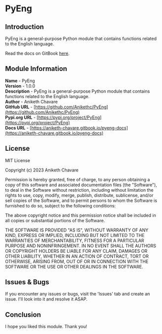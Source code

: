 # PyEng

## Introduction

PyEng is a general-purpose Python module that contains functions related to the English language.

Read the docs on GitBook [here](https://aniketh-chavare.gitbook.io/pyeng-docs).

## Module Information

**Name** - PyEng</br>
**Version** - 1.0.0</br>
**Description** - PyEng is a general-purpose Python module that contains functions related to the English language.</br>
**Author** - Aniketh Chavare</br>
**GitHub URL** - [https://github.com/Anikethc/PyEng](https://github.com/Anikethc/PyEng)</br>
**Pypi.org URL** - [https://pypi.org/project/PyEng](https://pypi.org/project/PyEng)</br>
**Docs URL** - [https://aniketh-chavare.gitbook.io/pyeng-docs](https://aniketh-chavare.gitbook.io/pyeng-docs)

## License

MIT License

Copyright (c) 2023 Aniketh Chavare

Permission is hereby granted, free of charge, to any person obtaining a copy
of this software and associated documentation files (the "Software"), to deal
in the Software without restriction, including without limitation the rights
to use, copy, modify, merge, publish, distribute, sublicense, and/or sell
copies of the Software, and to permit persons to whom the Software is
furnished to do so, subject to the following conditions:

The above copyright notice and this permission notice shall be included in all
copies or substantial portions of the Software.

THE SOFTWARE IS PROVIDED "AS IS", WITHOUT WARRANTY OF ANY KIND, EXPRESS OR
IMPLIED, INCLUDING BUT NOT LIMITED TO THE WARRANTIES OF MERCHANTABILITY,
FITNESS FOR A PARTICULAR PURPOSE AND NONINFRINGEMENT. IN NO EVENT SHALL THE
AUTHORS OR COPYRIGHT HOLDERS BE LIABLE FOR ANY CLAIM, DAMAGES OR OTHER
LIABILITY, WHETHER IN AN ACTION OF CONTRACT, TORT OR OTHERWISE, ARISING FROM,
OUT OF OR IN CONNECTION WITH THE SOFTWARE OR THE USE OR OTHER DEALINGS IN THE
SOFTWARE.

## Issues & Bugs

If you encounter any issues or bugs, visit the 'Issues' tab and create an issue. I'll look into it and resolve it ASAP.

## Conclusion

I hope you liked this module. Thank you!